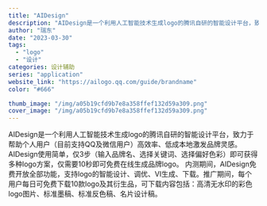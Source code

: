 ```yaml
---
title: "AIDesign"
description: "AIDesign是一个利用人工智能技术生成logo的腾讯自研的智能设计平台，致力于帮助个人用户（目前支持QQ及微信用户）"
author: "瑞东"
date: "2023-03-30"
tags:
  - "logo"
  - "设计"
categories: 设计辅助
series: "application"
website_link: "https://ailogo.qq.com/guide/brandname"
color: "#666"

thumb_image: "/img/a05b19cfd9b7e8a358ffef132d59a309.png"
cover_image: "/img/a05b19cfd9b7e8a358ffef132d59a309.png"
---
```


AIDesign是一个利用人工智能技术生成logo的腾讯自研的智能设计平台，致力于帮助个人用户（目前支持QQ及微信用户）高效率、低成本地激发品牌灵感。AIDesign使用简单，仅3步（输入品牌名、选择关键词、选择偏好色彩）即可获得多种logo方案，仅需要10秒即可免费在线生成品牌logo。 内测期间，AIDesign免费开放全部功能，支持logo的智能设计、调优、VI生成、下载。推广期间，每个用户每日可免费下载10款logo及其衍生品，可下载内容包括：高清无水印的彩色logo图片、标准墨稿、标准反色稿、名片设计稿。